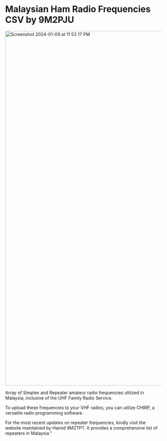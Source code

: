 # Malaysian Ham Radio Frequencies CSV by 9M2PJU

<img width="1136" alt="Screenshot 2024-01-09 at 11 53 17 PM" src="https://github.com/9M2PJU/Malaysian-Ham-Radio-Simplex-and-Repeater-Frequencies/assets/991353/3dfc1b30-5877-40cc-9d13-e2e038d3a0e0">


Array of Simplex and Repeater amateur radio frequencies utilized in Malaysia, inclusive of the UHF Family Radio Service.

To upload these frequencies to your VHF radios, you can utilize CHIRP, a versatile radio programming software.

For the most recent updates on repeater frequencies, kindly visit the website maintained by Hamid 9M2TPT. It provides a comprehensive list of repeaters in Malaysia."
